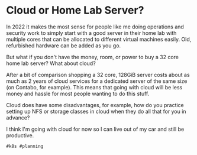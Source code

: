 # Cloud or Home Lab Server?

In 2022 it makes the most sense for people like me doing operations and
security work to simply start with a good server in their home lab with
multiple cores that can be allocated to different virtual machines
easily. Old, refurbished hardware can be added as you go.

But what if you don't have the money, room, or power to buy a 32 core
home lab server? What about cloud?

After a bit of comparison shopping a 32 core, 128GiB server costs about
as much as 2 years of cloud services for a dedicated server of the same
size (on Contabo, for example). This means that going with cloud will be
less money and hassle for most people wanting to do this stuff.

Cloud does have some disadvantages, for example, how do you practice
setting up NFS or storage classes in cloud when they do all that for you
in advance?

I think I'm going with cloud for now so I can live out of my car and
still be productive.

    #k8s #planning
